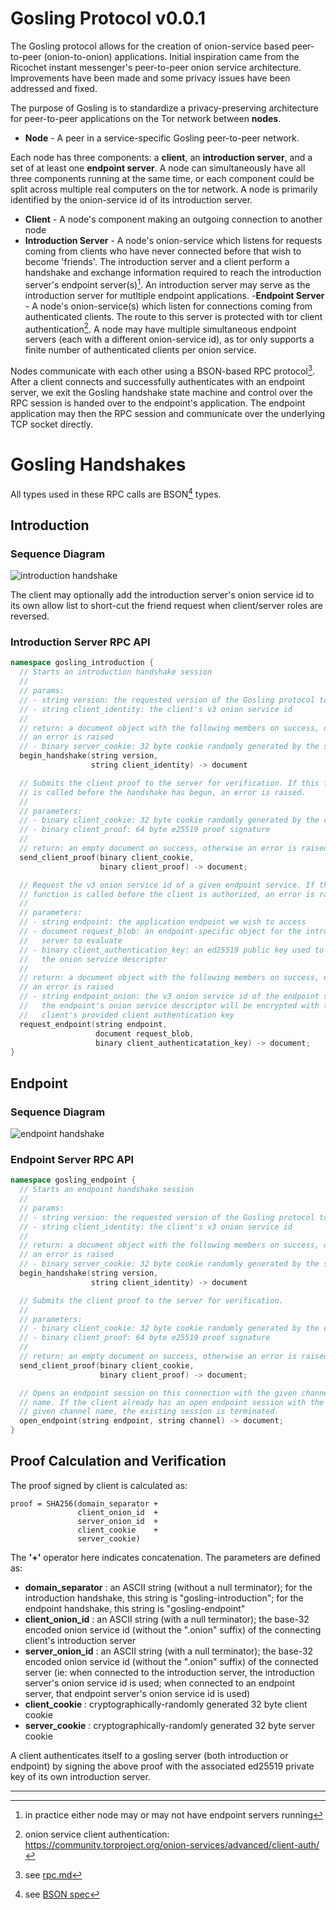 # Gosling Protocol v0.0.1

The Gosling protocol allows for the creation of onion-service based peer-to-peer (onion-to-onion) applications. Initial inspiration came from the Ricochet instant messenger's peer-to-peer onion service architecture. Improvements have been made and some privacy issues have been addressed and fixed.

The purpose of Gosling is to standardize a privacy-preserving architecture for peer-to-peer applications on the Tor network between **nodes**.

- **Node** - A peer in a service-specific Gosling peer-to-peer network.

Each node has three components: a **client**, an **introduction server**, and a set of at least one **endpoint server**. A node can simultaneously have all three components running at the same time, or each component could be split across multiple real computers on the tor network. A node is primarily identified by the onion-service id of its introduction server.

- **Client**  - A node's component making an outgoing connection to another node
- **Introduction Server** - A node's onion-service which listens for requests coming from clients who have never connected before that wish to become 'friends'. The introduction server and a client perform a handshake and exchange information required to reach the introduction server's endpoint server(s)[^1]. An introduction server may serve as the introduction server for mutltiple endpoint applications.
-**Endpoint Server** - A node's onion-service(s) which listen for connections coming from authenticated clients. The route to this server is protected with tor client authentication[^2]. A node may have multiple simultaneous endpoint servers (each with a different onion-service id), as tor only supports a finite number of authenticated clients per onion service.

Nodes communicate with each other using a BSON-based RPC protocol[^3]. After a client connects and successfully authenticates with an endpoint server, we exit the Gosling handshake state machine and control over the RPC session is handed over to the endpoint's application. The endpoint application may then the RPC session and communicate over the underlying TCP socket directly.

# Gosling Handshakes

All types used in these RPC calls are BSON[^4] types.

## Introduction

### Sequence Diagram

![introduction handshake](introduction_handshake.svg)

The client may optionally add the introduction server's onion service id to its own allow list to short-cut the friend request when client/server roles are reversed.

### Introduction Server RPC API

```c++
namespace gosling_introduction {
  // Starts an introduction handshake session
  //
  // params:
  // - string version: the requested version of the Gosling protocol to use
  // - string client_identity: the client's v3 onion service id
  //
  // return: a document object with the following members on success, otherwise
  // an error is raised
  // - binary server_cookie: 32 byte cookie randomly generated by the server
  begin_handshake(string version,
                  string client_identity) -> document

  // Submits the client proof to the server for verification. If this function
  // is called before the handshake has begun, an error is raised.
  //
  // parameters:
  // - binary client_cookie: 32 byte cookie randomly generated by the client
  // - binary client_proof: 64 byte e25519 proof signature
  //
  // return: an empty document on success, otherwise an error is raised.
  send_client_proof(binary client_cookie,
                    binary client_proof) -> document;

  // Request the v3 onion service id of a given endpoint service. If this
  // function is called before the client is authorized, an error is raised.
  //
  // parameters:
  // - string endpoint: the application endpoint we wish to access
  // - document request_blob: an endpoint-specific object for the introduction
  //   server to evaluate
  // - binary client_authentication_key: an ed25519 public key used to encrypt
  //   the onion service descriptor
  //
  // return: a document object with the following members on success, otherwise
  // an error is raised
  // - string endpoint_onion: the v3 onion service id of the endpoint server;
  //   the endpoint's onion service descriptor will be encrypted with the
  //   client's provided client authentication key
  request_endpoint(string endpoint,
                   document request_blob,
                   binary client_authenticatation_key) -> document;
}
```

## Endpoint

### Sequence Diagram

![endpoint handshake](endpoint_handshake.svg)

### Endpoint Server RPC API

```c++
namespace gosling_endpoint {
  // Starts an endpoint handshake session
  //
  // params:
  // - string version: the requested version of the Gosling protocol to use
  // - string client_identity: the client's v3 onion service id
  //
  // return: a document object with the following members on success, otherwise
  // an error is raised
  // - binary server_cookie: 32 byte cookie randomly generated by the server
  begin_handshake(string version,
                  string client_identity) -> document

  // Submits the client proof to the server for verification.
  //
  // parameters:
  // - binary client_cookie: 32 byte cookie randomly generated by the client
  // - binary client_proof: 64 byte e25519 proof signature
  //
  // return: an empty document on success, otherwise an error is raised
  send_client_proof(binary client_cookie,
                    binary client_proof) -> document;

  // Opens an endpoint session on this connection with the given channel
  // name. If the client already has an open endpoint session with the
  // given channel name, the existing session is terminated.
  open_endpoint(string endpoint, string channel) -> document;
}
```

## Proof Calculation and Verification

The proof signed by client is calculated as:

```
proof = SHA256(domain_separator +
               client_onion_id  +
               server_onion_id  +
               client_cookie    +
               server_cookie)
```

The **'+'** operator here indicates concatenation. The parameters are defined as:

- **domain_separator** : an ASCII string (without a null terminator); for the introduction handshake, this string is "gosling-introduction"; for the endpoint handshake, this string is "gosling-endpoint"
- **client_onion_id** : an ASCII string (with a null terminator); the base-32 encoded onion service id (without the ".onion" suffix) of the connecting client's introduction server
- **server_onion_id** : an ASCII string (with a null terminator); the base-32 encoded onion service id (without the ".onion" suffix) of the connected server (ie: when connected to the introduction server, the introduction server's onion service id is used; when connected to an endpoint server, that endpoint server's onion service id is used)
- **client_cookie** : cryptographically-randomly generated 32 byte client cookie
- **server_cookie** : cryptographically-randomly generated 32 byte server cookie

A client authenticates itself to a gosling server (both introduction or endpoint) by signing the above proof with the associated ed25519 private key of its own introduction server.

---

[^1]: in practice either node may or may not have endpoint servers running

[^2]: onion service client authentication: https://community.torproject.org/onion-services/advanced/client-auth/

[^3]: see [rpc.md](./rpc.md)

[^4]: see [BSON spec](https://bsonspec.org/spec.html)

